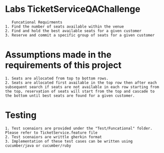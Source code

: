 # Labs TicketServiceQAChallenge
       Funcational Requirments
    1. Find the number of seats available within the venue
    2. Find and hold the best available seats for a given customer
    3. Reserve and commit a specific group of seats for a given customer
    
 # Assumptions made in the requirements of this project
    1. Seats are allocated from top to bottom rows.
    2. Seats are allocated first available in the top row then after each subsequent search if seats are not available in each row starting from the top, reservation of seats will start from the top and cascade to the bottom until best seats are found for a given customer. 
    
 # Testing
    1. Test scenaiors are provided under the "Test/Funcational" folder. Please refer to TicketService.feature file
    2. Test scenaiors are writtle gherkin format
    3. Implementation of these test cases can be written using cucumber/java or cucumber/ruby
    
